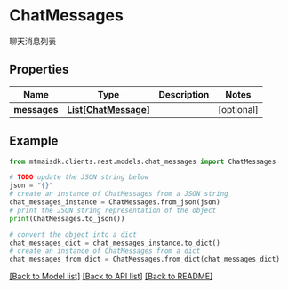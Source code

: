 # ChatMessages

聊天消息列表

## Properties

Name | Type | Description | Notes
------------ | ------------- | ------------- | -------------
**messages** | [**List[ChatMessage]**](ChatMessage.md) |  | [optional] 

## Example

```python
from mtmaisdk.clients.rest.models.chat_messages import ChatMessages

# TODO update the JSON string below
json = "{}"
# create an instance of ChatMessages from a JSON string
chat_messages_instance = ChatMessages.from_json(json)
# print the JSON string representation of the object
print(ChatMessages.to_json())

# convert the object into a dict
chat_messages_dict = chat_messages_instance.to_dict()
# create an instance of ChatMessages from a dict
chat_messages_from_dict = ChatMessages.from_dict(chat_messages_dict)
```
[[Back to Model list]](../README.md#documentation-for-models) [[Back to API list]](../README.md#documentation-for-api-endpoints) [[Back to README]](../README.md)


